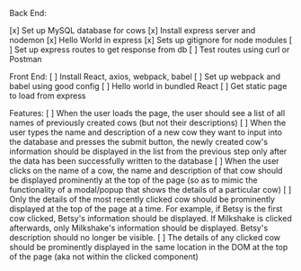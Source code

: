 Back End:

[x] Set up MySQL database for cows
[x] Install express server and nodemon
[x] Hello World in express
[x] Sets up gitignore for node modules
[ ] Set up express routes to get response from db
[ ] Test routes using curl or Postman

Front End:
[ ] Install React, axios, webpack, babel
[ ] Set up webpack and babel using good config
[ ] Hello world in bundled React
[ ] Get static page to load from express

Features:
[ ] When the user loads the page, the user should see a list of all names of previously created cows (but not their descriptions)
[ ] When the user types the name and description of a new cow they want to input into the database and presses the submit button, the newly created cow's information should be displayed in the list from the previous step only after the data has been successfully written to the database
[ ] When the user clicks on the name of a cow, the name and description of that cow should be displayed prominently at the top of the page (so as to mimic the functionality of a modal/popup that shows the details of a particular cow)
  [ ] Only the details of the most recently clicked cow should be prominently displayed at the top of the page at a time. For example, if Betsy is the first cow clicked, Betsy's information should be displayed. If Milkshake is clicked afterwards, only Milkshake's information should be displayed. Betsy's description should no longer be visible.
  [ ] The details of any clicked cow should be prominently displayed in the same location in the DOM at the top of the page (aka not within the clicked component)